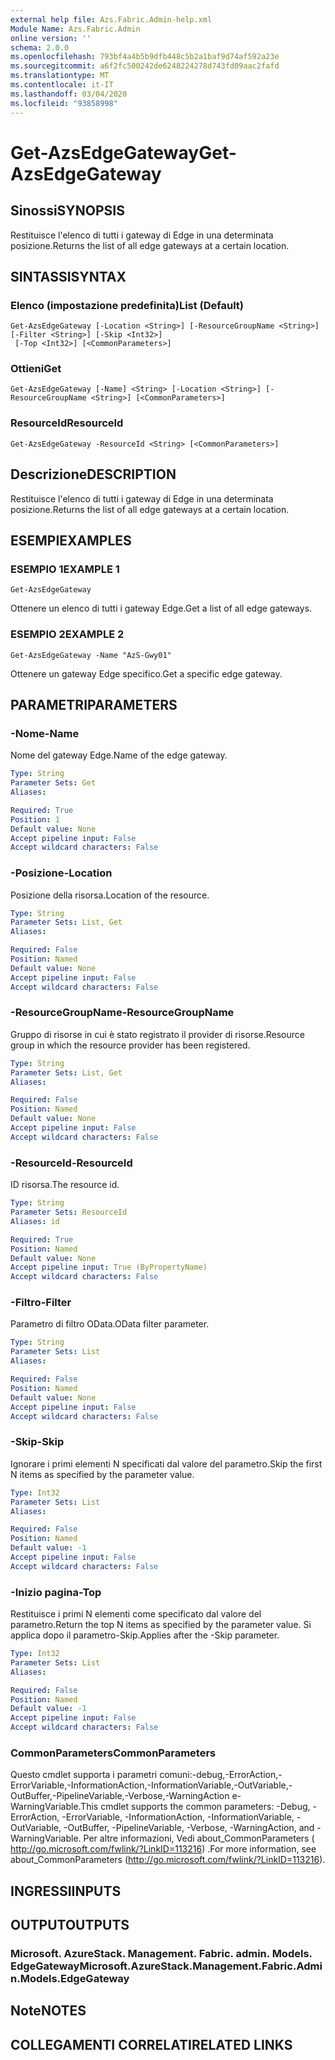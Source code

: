 ```yaml
---
external help file: Azs.Fabric.Admin-help.xml
Module Name: Azs.Fabric.Admin
online version: ''
schema: 2.0.0
ms.openlocfilehash: 793bf4a4b5b9dfb448c5b2a1baf9d74af592a23e
ms.sourcegitcommit: a6f2fc500242de6248224278d743fd09aac2fafd
ms.translationtype: MT
ms.contentlocale: it-IT
ms.lasthandoff: 03/04/2020
ms.locfileid: "93858998"
---
```

# <span data-ttu-id="cfc6e-101">Get-AzsEdgeGateway</span><span class="sxs-lookup"><span data-stu-id="cfc6e-101">Get-AzsEdgeGateway</span></span>

## <span data-ttu-id="cfc6e-102">Sinossi</span><span class="sxs-lookup"><span data-stu-id="cfc6e-102">SYNOPSIS</span></span>
<span data-ttu-id="cfc6e-103">Restituisce l'elenco di tutti i gateway di Edge in una determinata posizione.</span><span class="sxs-lookup"><span data-stu-id="cfc6e-103">Returns the list of all edge gateways at a certain location.</span></span>

## <span data-ttu-id="cfc6e-104">SINTASSI</span><span class="sxs-lookup"><span data-stu-id="cfc6e-104">SYNTAX</span></span>

### <span data-ttu-id="cfc6e-105">Elenco (impostazione predefinita)</span><span class="sxs-lookup"><span data-stu-id="cfc6e-105">List (Default)</span></span>
```
Get-AzsEdgeGateway [-Location <String>] [-ResourceGroupName <String>] [-Filter <String>] [-Skip <Int32>]
 [-Top <Int32>] [<CommonParameters>]
```

### <span data-ttu-id="cfc6e-106">Ottieni</span><span class="sxs-lookup"><span data-stu-id="cfc6e-106">Get</span></span>
```
Get-AzsEdgeGateway [-Name] <String> [-Location <String>] [-ResourceGroupName <String>] [<CommonParameters>]
```

### <span data-ttu-id="cfc6e-107">ResourceId</span><span class="sxs-lookup"><span data-stu-id="cfc6e-107">ResourceId</span></span>
```
Get-AzsEdgeGateway -ResourceId <String> [<CommonParameters>]
```

## <span data-ttu-id="cfc6e-108">Descrizione</span><span class="sxs-lookup"><span data-stu-id="cfc6e-108">DESCRIPTION</span></span>
<span data-ttu-id="cfc6e-109">Restituisce l'elenco di tutti i gateway di Edge in una determinata posizione.</span><span class="sxs-lookup"><span data-stu-id="cfc6e-109">Returns the list of all edge gateways at a certain location.</span></span>

## <span data-ttu-id="cfc6e-110">ESEMPI</span><span class="sxs-lookup"><span data-stu-id="cfc6e-110">EXAMPLES</span></span>

### <span data-ttu-id="cfc6e-111">ESEMPIO 1</span><span class="sxs-lookup"><span data-stu-id="cfc6e-111">EXAMPLE 1</span></span>
```
Get-AzsEdgeGateway
```

<span data-ttu-id="cfc6e-112">Ottenere un elenco di tutti i gateway Edge.</span><span class="sxs-lookup"><span data-stu-id="cfc6e-112">Get a list of all edge gateways.</span></span>

### <span data-ttu-id="cfc6e-113">ESEMPIO 2</span><span class="sxs-lookup"><span data-stu-id="cfc6e-113">EXAMPLE 2</span></span>
```
Get-AzsEdgeGateway -Name "AzS-Gwy01"
```

<span data-ttu-id="cfc6e-114">Ottenere un gateway Edge specifico.</span><span class="sxs-lookup"><span data-stu-id="cfc6e-114">Get a specific edge gateway.</span></span>

## <span data-ttu-id="cfc6e-115">PARAMETRI</span><span class="sxs-lookup"><span data-stu-id="cfc6e-115">PARAMETERS</span></span>

### <span data-ttu-id="cfc6e-116">-Nome</span><span class="sxs-lookup"><span data-stu-id="cfc6e-116">-Name</span></span>
<span data-ttu-id="cfc6e-117">Nome del gateway Edge.</span><span class="sxs-lookup"><span data-stu-id="cfc6e-117">Name of the edge gateway.</span></span>

```yaml
Type: String
Parameter Sets: Get
Aliases:

Required: True
Position: 1
Default value: None
Accept pipeline input: False
Accept wildcard characters: False
```

### <span data-ttu-id="cfc6e-118">-Posizione</span><span class="sxs-lookup"><span data-stu-id="cfc6e-118">-Location</span></span>
<span data-ttu-id="cfc6e-119">Posizione della risorsa.</span><span class="sxs-lookup"><span data-stu-id="cfc6e-119">Location of the resource.</span></span>

```yaml
Type: String
Parameter Sets: List, Get
Aliases:

Required: False
Position: Named
Default value: None
Accept pipeline input: False
Accept wildcard characters: False
```

### <span data-ttu-id="cfc6e-120">-ResourceGroupName</span><span class="sxs-lookup"><span data-stu-id="cfc6e-120">-ResourceGroupName</span></span>
<span data-ttu-id="cfc6e-121">Gruppo di risorse in cui è stato registrato il provider di risorse.</span><span class="sxs-lookup"><span data-stu-id="cfc6e-121">Resource group in which the resource provider has been registered.</span></span>

```yaml
Type: String
Parameter Sets: List, Get
Aliases:

Required: False
Position: Named
Default value: None
Accept pipeline input: False
Accept wildcard characters: False
```

### <span data-ttu-id="cfc6e-122">-ResourceId</span><span class="sxs-lookup"><span data-stu-id="cfc6e-122">-ResourceId</span></span>
<span data-ttu-id="cfc6e-123">ID risorsa.</span><span class="sxs-lookup"><span data-stu-id="cfc6e-123">The resource id.</span></span>

```yaml
Type: String
Parameter Sets: ResourceId
Aliases: id

Required: True
Position: Named
Default value: None
Accept pipeline input: True (ByPropertyName)
Accept wildcard characters: False
```

### <span data-ttu-id="cfc6e-124">-Filtro</span><span class="sxs-lookup"><span data-stu-id="cfc6e-124">-Filter</span></span>
<span data-ttu-id="cfc6e-125">Parametro di filtro OData.</span><span class="sxs-lookup"><span data-stu-id="cfc6e-125">OData filter parameter.</span></span>

```yaml
Type: String
Parameter Sets: List
Aliases:

Required: False
Position: Named
Default value: None
Accept pipeline input: False
Accept wildcard characters: False
```

### <span data-ttu-id="cfc6e-126">-Skip</span><span class="sxs-lookup"><span data-stu-id="cfc6e-126">-Skip</span></span>
<span data-ttu-id="cfc6e-127">Ignorare i primi elementi N specificati dal valore del parametro.</span><span class="sxs-lookup"><span data-stu-id="cfc6e-127">Skip the first N items as specified by the parameter value.</span></span>

```yaml
Type: Int32
Parameter Sets: List
Aliases:

Required: False
Position: Named
Default value: -1
Accept pipeline input: False
Accept wildcard characters: False
```

### <span data-ttu-id="cfc6e-128">-Inizio pagina</span><span class="sxs-lookup"><span data-stu-id="cfc6e-128">-Top</span></span>
<span data-ttu-id="cfc6e-129">Restituisce i primi N elementi come specificato dal valore del parametro.</span><span class="sxs-lookup"><span data-stu-id="cfc6e-129">Return the top N items as specified by the parameter value.</span></span>
<span data-ttu-id="cfc6e-130">Si applica dopo il parametro-Skip.</span><span class="sxs-lookup"><span data-stu-id="cfc6e-130">Applies after the -Skip parameter.</span></span>

```yaml
Type: Int32
Parameter Sets: List
Aliases:

Required: False
Position: Named
Default value: -1
Accept pipeline input: False
Accept wildcard characters: False
```

### <span data-ttu-id="cfc6e-131">CommonParameters</span><span class="sxs-lookup"><span data-stu-id="cfc6e-131">CommonParameters</span></span>
<span data-ttu-id="cfc6e-132">Questo cmdlet supporta i parametri comuni:-debug,-ErrorAction,-ErrorVariable,-InformationAction,-InformationVariable,-OutVariable,-OutBuffer,-PipelineVariable,-Verbose,-WarningAction e-WarningVariable.</span><span class="sxs-lookup"><span data-stu-id="cfc6e-132">This cmdlet supports the common parameters: -Debug, -ErrorAction, -ErrorVariable, -InformationAction, -InformationVariable, -OutVariable, -OutBuffer, -PipelineVariable, -Verbose, -WarningAction, and -WarningVariable.</span></span> <span data-ttu-id="cfc6e-133">Per altre informazioni, Vedi about_CommonParameters ( http://go.microsoft.com/fwlink/?LinkID=113216) .</span><span class="sxs-lookup"><span data-stu-id="cfc6e-133">For more information, see about_CommonParameters (http://go.microsoft.com/fwlink/?LinkID=113216).</span></span>

## <span data-ttu-id="cfc6e-134">INGRESSI</span><span class="sxs-lookup"><span data-stu-id="cfc6e-134">INPUTS</span></span>

## <span data-ttu-id="cfc6e-135">OUTPUT</span><span class="sxs-lookup"><span data-stu-id="cfc6e-135">OUTPUTS</span></span>

### <span data-ttu-id="cfc6e-136">Microsoft. AzureStack. Management. Fabric. admin. Models. EdgeGateway</span><span class="sxs-lookup"><span data-stu-id="cfc6e-136">Microsoft.AzureStack.Management.Fabric.Admin.Models.EdgeGateway</span></span>

## <span data-ttu-id="cfc6e-137">Note</span><span class="sxs-lookup"><span data-stu-id="cfc6e-137">NOTES</span></span>

## <span data-ttu-id="cfc6e-138">COLLEGAMENTI CORRELATI</span><span class="sxs-lookup"><span data-stu-id="cfc6e-138">RELATED LINKS</span></span>
